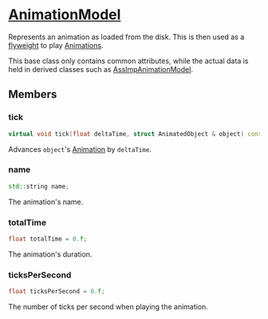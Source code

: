 # [AnimationModel](AnimationModel.hpp)

Represents an animation as loaded from the disk. This is then used as a [flyweight](https://en.wikipedia.org/wiki/Flyweight_pattern) to play [Animations](Animation.md).

This base class only contains common attributes, while the actual data is held in derived classes such as [AssImpAnimationModel](AssImp/AssImpAnimationModel.md).

## Members

### tick

```cpp
virtual void tick(float deltaTime, struct AnimatedObject & object) const noexcept = 0;
```

Advances `object`'s [Animation](Animation.md) by `deltaTime`.

### name

```cpp
std::string name;
```

The animation's name.

### totalTime

```cpp
float totalTime = 0.f;
```

The animation's duration.

### ticksPerSecond

```cpp
float ticksPerSecond = 0.f;
```

The number of ticks per second when playing the animation.